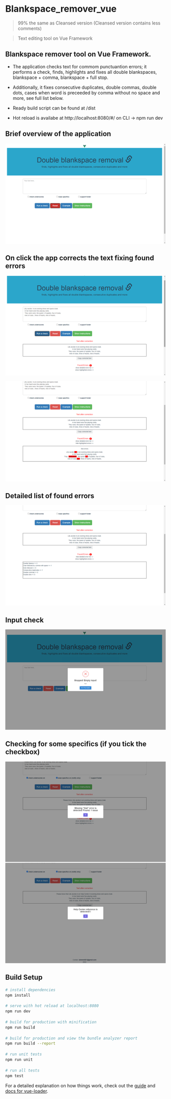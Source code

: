 # Blankspace_remover_vue

> 99% the same as Cleansed version (Cleansed version contains less comments)

> Text editing tool on Vue Framework

## Blankspace remover tool on Vue Framework.

- <p> The application checks text for commom punctuantion errors; it performs a check, finds, highlights and fixes all double blankspaces, blankspace + comma, blankspace + full stop. </p>
 
- <p> Additionally, it fixes consecutive duplicates, double commas, double dots, cases when word is preceeded by comma without no space and more, see full list below.</p>

- <p> Ready build script can be found at /dist </p>

- <p> Hot reload is availabe at http://localhost:8080/#/  on CLI -> npm run dev </p>

## Brief overview of the application

![Screenshot](screenshots/1.png)

## On click the app corrects the text fixing found errors

![Screenshot](screenshots/2.png)

![Screenshot](screenshots/3.png)

## Detailed list of found errors

![Screenshot](screenshots/4.png)

## Input check

![Screenshot](screenshots/5.png)

## Checking for some specifics (if you tick the checkbox)

![Screenshot](screenshots/6.png)
![Screenshot](screenshots/7.png)

## Build Setup

``` bash
# install dependencies
npm install

# serve with hot reload at localhost:8080
npm run dev

# build for production with minification
npm run build

# build for production and view the bundle analyzer report
npm run build --report

# run unit tests
npm run unit

# run all tests
npm test
```

For a detailed explanation on how things work, check out the [guide](http://vuejs-templates.github.io/webpack/) and [docs for vue-loader](http://vuejs.github.io/vue-loader).
